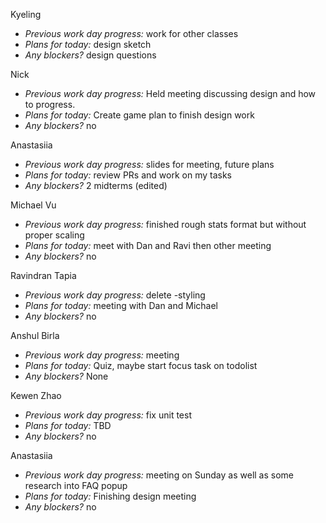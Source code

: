 Kyeling  
+ *Previous work day progress:* work for other classes
+ *Plans for today:* design sketch
+ *Any blockers?* design questions

Nick  
+ *Previous work day progress:* Held meeting discussing design and how to progress.
+ *Plans for today:* Create game plan to finish design work
+ *Any blockers?* no

Anastasiia  
+ *Previous work day progress:*
slides for meeting, future plans
+ *Plans for today:*
review PRs and work on my tasks
+ *Any blockers?*
2 midterms (edited) 

Michael Vu  
+ *Previous work day progress:* finished rough stats format but without proper scaling
+ *Plans for today:* meet with Dan and Ravi then other meeting
+ *Any blockers?* no

Ravindran Tapia  
+ *Previous work day progress:* delete -styling
+ *Plans for today:* meeting with Dan and Michael
+ *Any blockers?* no

Anshul Birla
+ *Previous work day progress:* meeting
+ *Plans for today:* Quiz, maybe start focus task on todolist
+ *Any blockers?* None

Kewen Zhao
+ *Previous work day progress:*
fix unit test
+ *Plans for today:*
TBD
+ *Any blockers?* no
  
Anastasiia
+ *Previous work day progress:*
meeting on Sunday as well as some research into FAQ popup
+ *Plans for today:*
Finishing design meeting
+ *Any blockers?*
no
